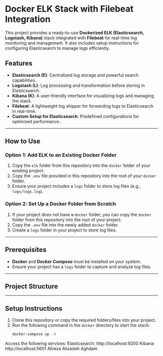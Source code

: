 # Docker ELK Stack with Filebeat Integration

This project provides a ready-to-use **Dockerized ELK (Elasticsearch, Logstash, Kibana)** stack integrated with **Filebeat** for real-time log monitoring and management. It also includes setup instructions for configuring Elasticsearch to manage logs efficiently.

## Features
- **Elasticsearch (E)**: Centralized log storage and powerful search capabilities.
- **Logstash (L)**: Log processing and transformation before storing in Elasticsearch.
- **Kibana (K)**: A user-friendly interface for visualizing logs and managing the stack.
- **Filebeat**: A lightweight log shipper for forwarding logs to Elasticsearch in real-time.
- **Custom Setup for Elasticsearch**: Predefined configurations for optimized performance.

---

## How to Use

### Option 1: Add ELK to an Existing Docker Folder
1. Copy the `elk` folder from this repository into the `docker` folder of your existing project.
2. Copy the `.env` file provided in this repository into the root of your `docker` folder.
3. Ensure your project includes a `logs` folder to store log files (e.g., `logs/logs.log`).

### Option 2: Set Up a Docker Folder from Scratch
1. If your project does not have a `docker` folder, you can copy the `docker` folder from this repository into the root of your project.
2. Copy the `.env` file into the newly added `docker` folder.
3. Create a `logs` folder in your project to store log files.

---

## Prerequisites
- **Docker** and **Docker Compose** must be installed on your system.
- Ensure your project has a `logs` folder to capture and analyze log files.

---

## Project Structure

---

## Setup Instructions
1. Clone this repository or copy the required folders/files into your project.
2. Run the following command in the `docker` directory to start the stack:
   ```bash
   docker-compose up -d
Access the following services:
Elasticsearch: http://localhost:9200
Kibana: http://localhost:5601
Alireza Alizadeh Aghdam
